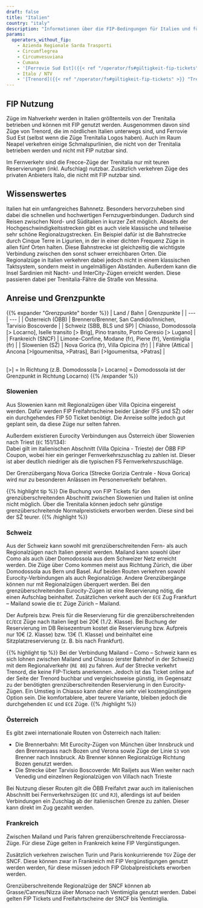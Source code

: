 ```yaml
---
draft: false
title: "Italien"
country: "italy"
description: "Informationen über die FIP-Bedingungen für Italien und für welche Betreiber Vergünstigungen genutzt werden können."
params:
  operators_without_fip:
    - Azienda Regionale Sarda Trasporti
    - Circumflegrea
    - Circumvesuviana
    - Cumana
    - '[Ferrovie Sud Est]({{< ref "/operator/fs#gültigkeit-fip-tickets" >}} "Ferrovie Sud Est")'
    - Italo / NTV
    - '[Trenord]({{< ref "/operator/fs#gültigkeit-fip-tickets" >}} "Trenord")'
---
```


## FIP Nutzung

Züge im Nahverkehr werden in Italien größtenteils von der Trenitalia betrieben und können mit FIP genutzt werden. Ausgenommen davon sind Züge von Trenord, die im nördlichen Italien unterwegs sind, und Ferrovie Sud Est (selbst wenn die Züge Trenitalia Logos haben). Auch im Raum Neapel verkehren einige Schmalspurlinien, die nicht von der Trenitalia betrieben werden und nicht mit FIP nutzbar sind.

Im Fernverkehr sind die Frecce-Züge der Trenitalia nur mit teuren Reservierungen (inkl. Aufschlag) nutzbar. Zusätzlich verkehren Züge des privaten Anbieters Italo, die nicht mit FIP nutzbar sind.

## Wissenswertes

Italien hat ein umfangreiches Bahnnetz. Besonders hervorzuheben sind dabei die schnellen und hochwertigen Fernzugverbindungen. Dadurch sind Reisen zwischen Nord- und Süditalien in kurzer Zeit möglich. Abseits der Hochgeschwindigkeitsstrecken gibt es auch viele klassische und teilweise sehr schöne Regionalzugstrecken. Ein Beispiel dafür ist die Bahnstrecke durch Cinque Terre in Ligurien, in der in einer dichten Frequenz Züge in allen fünf Orten halten. Diese Bahnstrecke ist gleichzeitig die wichtigste Verbindung zwischen den sonst schwer erreichbaren Orten. Die Regionalzüge in Italien verkehren dabei jedoch nicht in einem klassischen Taktsystem, sondern meist in ungelmäßigen Abständen. Außerdem kann die Insel Sardinien mit Nacht- und InterCity-Zügen erreicht werden. Diese passieren dabei per Trenitalia-Fähre die Straße von Messina.

## Anreise und Grenzpunkte

{{% expander "Grenzpunkte" border %}}
| Land / Bahn | Grenzpunkte |
| --- | --- |
| Österreich (ÖBB) | Brennero/Brenner, San Candido/Innichen, Tarvisio Boscoverde |
| Schweiz (SBB, BLS und SP) | Chiasso, Domodossola [> Locarno], Iselle transito [> Brig], Pino transito, Porto Ceresio [> Lugano] |
| Frankreich (SNCF) | Limone-Confine, Modane (fr), Piene (fr), Ventimiglia (fr) |
| Slowenien (SŽ) | Nova Gorica (fr), Villa Opicina (fr) |
| Fähre (Attica) | Ancona [>Igoumenitsa, >Patras], Bari [>Igoumenitsa, >Patras] |

\
[>] = In Richtung (z.B. Domodossola [> Locarno] = Domodossola ist der Grenzpunkt in Richtung Locarno)
{{% /expander %}}

### Slowenien

Aus Slowenien kann mit Regionalzügen über Villa Opicina eingereist werden. Dafür werden FIP Freifahrtscheine beider Länder (FS und SŽ) oder ein durchgehendes FIP 50 Ticket benötigt. Die Anreise sollte jedoch gut geplant sein, da diese Züge nur selten fahren.

Außerdem existieren Eurocity Verbindungen aus Österreich über Slowenien nach Triest (`EC` 151/134): \
Dabei gilt im italienischen Abschnitt (Villa Opicina - Trieste) der ÖBB FIP Coupon, wobei hier ein geringer Fernverkehrszuschlag zu zahlen ist. Dieser ist aber deutlich niedriger als die typischen FS Fernverkehrszuschläge.

Der Grenzübergang Nova Gorica (Strecke Gorizia Centrale - Nova Gorica) wird nur zu besonderen Anlässen im Personenverkehr befahren.

{{% highlight tip %}}
Die Buchung von FIP Tickets für den grenzüberschreitenden Abschnitt zwischen Slowenien und Italien ist online nicht möglich. Über die Trenitalia können jedoch sehr günstige grenzüberschreitende Normalpreistickets erworben werden. Diese sind bei der SŽ teurer.
{{% /highlight %}}

### Schweiz

Aus der Schweiz kann sowohl mit grenzüberschreitenden Fern- als auch Regionalzügen nach Italien gereist werden. Mailand kann sowohl über Como als auch über Domodossola aus dem Schweizer Netz erreicht werden. Die Züge über Como kommen meist aus Richtung Zürich, die über Domodossola aus Bern und Basel. Auf beiden Routen verkehren sowohl Eurocity-Verbindungen als auch Regionalzüge. Andere Grenzübergänge können nur mit Regionalzügen überquert werden. Bei den grenzüberschreitenden Eurocity-Zügen ist eine Reservierung nötig, die einen Aufschlag beinhaltet. Zusätzlichen verkeht auch der `ECE` Zug Frankfurt – Mailand sowie die `EC` Züge Zürich – Mailand.

Der Aufpreis bzw. Preis für die Reservierung für die grenzüberschreitenden `EC`/`ECE` Züge nach Italien liegt bei 20€ (1./2. Klasse). Bei Buchung der Reservierung im DB Reisezentrum kostet die Reservierung bzw. Aufpreis nur 10€ (2. Klasse) bzw. 13€ (1. Klasse) und beinhaltet eine Sitzplatzreservierung (z. B. bis nach Frankfurt).

{{% highlight tip %}}
Bei der Verbindung Mailand – Como – Schweiz kann es sich lohnen zwischen Mailand und Chiasso (erster Bahnhof in der Schweiz) mit dem Regionalverkehr (`RE 80`) zu fahren. Auf der Strecke verkehrt Trenord, die keine FIP-Tickets anerkennen. Jedoch ist das Ticket online auf der Seite der Trenord buchbar und vergleichsweise günstig, im Gegensatz zu der benötigten grenzüberschreitenden Reservierung in den Eurocity-Zügen. Ein Umstieg in Chiasso kann daher eine sehr viel kostengünstigere Option sein. Die komfortablere, aber teurere Variante, bleiben jedoch die durchgehenden `EC` und `ECE` Züge.
{{% /highlight %}}

### Österreich

Es gibt zwei internationale Routen von Österreich nach Italien:

- Die Brennerbahn: Mit Eurocity-Zügen von München über Innsbruck und den Brennerpass nach Bozen und Verona sowie Züge der Linie `S3` von Brenner nach Innsbruck. Ab Brenner können Regionalzüge Richtung Bozen genutzt werden.
- Die Strecke über Tarvisio Boscoverde: Mit Railjets aus Wien weiter nach Venedig und einzelnen Regionalzügen von Villach nach Trieste

Bei Nutzung dieser Routen gilt die ÖBB Freifahrt zwar auch im italienischen Abschnitt bei Fernverkehrszügen (`EC` und `RJ`), allerdings ist auf beiden Verbindungen ein Zuschlag ab der italienischen Grenze zu zahlen. Dieser kann direkt im Zug gezahlt werden.

### Frankreich

Zwischen Mailand und Paris fahren grenzüberschreitende Frecciarossa-Züge. Für diese Züge gelten in Frankreich keine FIP Vergünstigungen.

Zusätzlich verkehren zwischen Turin und Paris konkurrierende `TGV` Züge der SNCF. Diese können zwar in Frankreich mit FIP Vergünstigungen genutzt werden werden, für diese müssen jedoch FIP Globalpreistickets erworben werden.

<!--, siehe "Grenzüberschreitende TGV inOui / ICE Züge" auf SNCF Seite).-->

Grenzüberschreitende Regionalzüge der SNCF können ab Grasse/Cannes/Nizza über Monaco nach Ventimiglia genutzt werden. Dabei gelten FIP Tickets und Freifahrtscheine der SNCF bis Ventimiglia.

